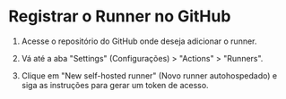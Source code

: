 # Registrar o Runner no GitHub
1. Acesse o repositório do GitHub onde deseja adicionar o runner.

2. Vá até a aba "Settings" (Configurações) > "Actions" > "Runners".

3. Clique em "New self-hosted runner" (Novo runner autohospedado) e siga as instruções para gerar um token de acesso.
